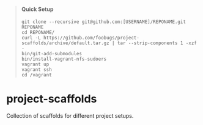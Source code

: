 > #### Quick Setup
> 
> ```
> git clone --recursive git@github.com:[USERNAME]/REPONAME.git REPONAME
> cd REPONAME/
> curl -L https://github.com/foobugs/project-scaffolds/archive/default.tar.gz | tar --strip-components 1 -xzf -
> bin/git-add-submodules
> bin/install-vagrant-nfs-sudoers
> vagrant up
> vagrant ssh
> cd /vagrant
> ```

# project-scaffolds

Collection of scaffolds for different project setups.

